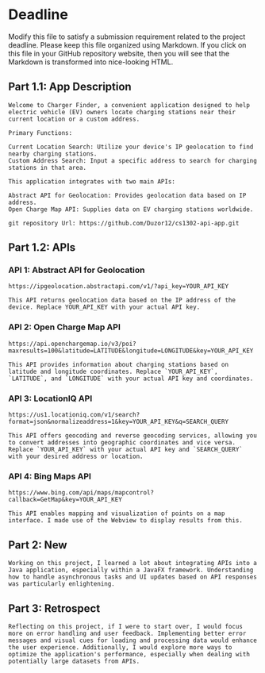 # Deadline

Modify this file to satisfy a submission requirement related to the project
deadline. Please keep this file organized using Markdown. If you click on
this file in your GitHub repository website, then you will see that the
Markdown is transformed into nice-looking HTML.

## Part 1.1: App Description

    Welcome to Charger Finder, a convenient application designed to help electric vehicle (EV) owners locate charging stations near their current location or a custom address.

    Primary Functions:

    Current Location Search: Utilize your device's IP geolocation to find nearby charging stations.
    Custom Address Search: Input a specific address to search for charging stations in that area.

    This application integrates with two main APIs:

    Abstract API for Geolocation: Provides geolocation data based on IP address.
    Open Charge Map API: Supplies data on EV charging stations worldwide.

    git repository Url: https://github.com/Duzor12/cs1302-api-app.git


## Part 1.2: APIs


### API 1: Abstract API for Geolocation

    https://ipgeolocation.abstractapi.com/v1/?api_key=YOUR_API_KEY

    This API returns geolocation data based on the IP address of the device. Replace YOUR_API_KEY with your actual API key.

### API 2: Open Charge Map API

    https://api.openchargemap.io/v3/poi?maxresults=100&latitude=LATITUDE&longitude=LONGITUDE&key=YOUR_API_KEY

    This API provides information about charging stations based on latitude and longitude coordinates. Replace `YOUR_API_KEY`, `LATITUDE`, and `LONGITUDE` with your actual API key and coordinates.

### API 3: LocationIQ API

    https://us1.locationiq.com/v1/search?format=json&normalizeaddress=1&key=YOUR_API_KEY&q=SEARCH_QUERY

    This API offers geocoding and reverse geocoding services, allowing you to convert addresses into geographic coordinates and vice versa. Replace `YOUR_API_KEY` with your actual API key and `SEARCH_QUERY` with your desired address or location.

### API 4: Bing Maps API

    https://www.bing.com/api/maps/mapcontrol?callback=GetMap&key=YOUR_API_KEY

    This API enables mapping and visualization of points on a map interface. I made use of the Webview to display results from this.

## Part 2: New

    Working on this project, I learned a lot about integrating APIs into a Java application, especially within a JavaFX framework. Understanding how to handle asynchronous tasks and UI updates based on API responses was particularly enlightening.

## Part 3: Retrospect

    Reflecting on this project, if I were to start over, I would focus more on error handling and user feedback. Implementing better error messages and visual cues for loading and processing data would enhance the user experience. Additionally, I would explore more ways to optimize the application's performance, especially when dealing with potentially large datasets from APIs.
